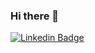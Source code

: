 ### Hi there 👋

[![Linkedin Badge](https://img.shields.io/badge/Jet_Hu-blue?style=flat-square&logo=Linkedin&logoColor=white&link=https://www.linkedin.com/in/hujienan)](https://www.linkedin.com/in/hujienan)

<!--
**hujienan/hujienan** is a ✨ _special_ ✨ repository because its `README.md` (this file) appears on your GitHub profile.

Here are some ideas to get you started:

- 🔭 I’m currently working on ...
- 🌱 I’m currently learning ...
- 👯 I’m looking to collaborate on ...
- 🤔 I’m looking for help with ...
- 💬 Ask me about ...
- 📫 How to reach me: ...
- 😄 Pronouns: ...
- ⚡ Fun fact: ...
-->
